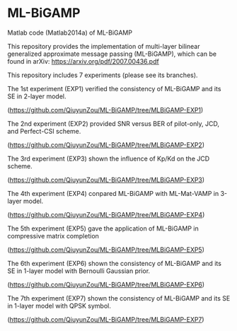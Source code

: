 # ML-BiGAMP
Matlab code (Matlab2014a) of ML-BiGAMP


This repository provides the implementation of multi-layer bilinear generalized approximate message passing (ML-BiGAMP), which can be found in arXiv: https://arxiv.org/pdf/2007.00436.pdf

This repository includes 7 experiments (please see its branches). 

The 1st experiment (EXP1) verified the consistency of ML-BiGAMP and its SE in 2-layer model. 

(https://github.com/QiuyunZou/ML-BiGAMP/tree/MLBiGAMP-EXP1)

The 2nd experiment (EXP2) provided SNR versus BER of pilot-only, JCD, and Perfect-CSI scheme. 

(https://github.com/QiuyunZou/ML-BiGAMP/tree/MLBiGAMP-EXP2)

The 3rd experiment (EXP3) shown the influence of Kp/Kd on the JCD scheme. 

(https://github.com/QiuyunZou/ML-BiGAMP/tree/MLBiGAMP-EXP3)

The 4th experiment (EXP4) conpared ML-BiGAMP with ML-Mat-VAMP in 3-layer model. 

(https://github.com/QiuyunZou/ML-BiGAMP/tree/MLBiGAMP-EXP4)

The 5th experiment (EXP5) gave the application of ML-BiGAMP in compressive matrix completion

(https://github.com/QiuyunZou/ML-BiGAMP/tree/MLBiGAMP-EXP5)

The 6th experiment (EXP6) shown the consistency of ML-BiGAMP and  its SE in 1-layer model with Bernoulli Gaussian prior. 

(https://github.com/QiuyunZou/ML-BiGAMP/tree/MLBiGAMP-EXP6)

The 7th experiment (EXP7) shown the consistency of ML-BiGAMP and  its SE in 1-layer model with QPSK symbol. 

(https://github.com/QiuyunZou/ML-BiGAMP/tree/MLBiGAMP-EXP7)
